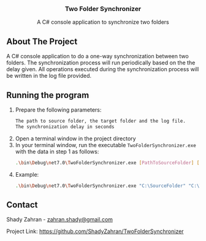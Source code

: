 <!-- Improved compatibility of back to top link: See: https://github.com/othneildrew/Best-README-Template/pull/73 -->
<a name="readme-top"></a>
<!--
*** Thanks for checking out the Best-README-Template. If you have a suggestion
*** that would make this better, please fork the repo and create a pull request
*** or simply open an issue with the tag "enhancement".
*** Don't forget to give the project a star!
*** Thanks again! Now go create something AMAZING! :D
-->



<!-- PROJECT SHIELDS -->
<!--
*** I'm using markdown "reference style" links for readability.
*** Reference links are enclosed in brackets [ ] instead of parentheses ( ).
*** See the bottom of this document for the declaration of the reference variables
*** for contributors-url, forks-url, etc. This is an optional, concise syntax you may use.
*** https://www.markdownguide.org/basic-syntax/#reference-style-links
-->

<br />
<div align="center">

<h3 align="center">Two Folder Synchronizer</h3>
<p align="center">
    A C# console application to synchronize two folders
  </p>
</div>

<!-- ABOUT THE PROJECT -->
## About The Project

A C# console application to do a one-way synchronization between two folders. The synchronization process will run periodically based on the the delay given. All operations executed during the synchronization process will be written in the log file provided.

<!-- GETTING STARTED -->
## Running the program

1. Prepare the following parameters:
   ```sh
   The path to source folder, the target folder and the log file.
   The synchronization delay in seconds
   ```
2. Open a terminal window in the project directory
3. In your terminal window, run the executable `TwoFolderSynchronizer.exe` with the data in step 1 as follows:
   ```sh
   .\bin\Debug\net7.0\TwoFolderSynchronizer.exe [PathToSourceFolder] [PathToTargetFolder] [SynchronizationDelayInSeconds] [PathToLogFile]
   ```
4. Example:
   ```sh
   .\bin\Debug\net7.0\TwoFolderSynchronizer.exe "C:\SourceFolder" "C:\TargetFolder" 5 "C:\logfile.txt"
   ```

<!-- CONTACT -->
## Contact

Shady Zahran - zahran.shady@gmail.com

Project Link: https://github.com/ShadyZahran/TwoFolderSynchronizer

